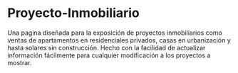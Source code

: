 # Proyecto-Inmobiliario
Una pagina diseñada para la exposición de proyectos inmobiliarios como ventas de apartamentos en residenciales privados, casas en urbanización y hasta solares sin construcción. Hecho con la facilidad de actualizar información fácilmente para cualquier modificación a los proyectos a mostrar.
